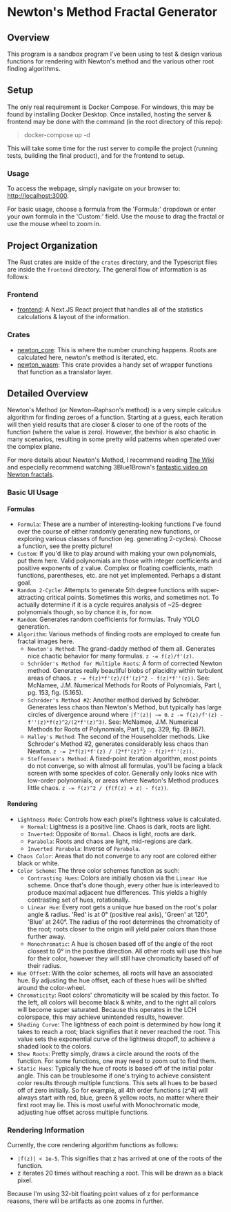 # Newton's Method Fractal Generator

## Overview

This program is a sandbox program I've been using to test & design various functions for rendering with Newton's method and the various other root finding algorithms.

## Setup

The only real requirement is Docker Compose. For windows, this may be found by installing Docker Desktop. Once installed, hosting the server & frontend may be done with the command (in the root directory of this repo):

> docker-compose up -d

This will take some time for the rust server to compile the project (running tests, building the final product), and for the frontend to setup.

### Usage

To access the webpage, simply navigate on your browser to:
[http://localhost:3000](http://localhost:3000).

For basic usage, choose a formula from the 'Formula:' dropdown or enter your own formula in the 'Custom:' field. Use the mouse to drag the fractal or use the mouse wheel to zoom in.

## Project Organization

The Rust crates are inside of the `crates` directory, and the Typescript files are inside the `frontend` directory. The general flow of information is as follows:

### Frontend

* [frontend](frontend): A Next.JS React project that handles all of the statistics calculations & layout of the information.

### Crates

* [newton_core](crates/newton_core/src): This is where the number crunching happens. Roots are calculated here, newton's method is iterated, etc.
* [newton_wasm](crates/newton_wasm/src): This crate provides a handy set of wrapper functions that function as a translator layer.

## Detailed Overview

Newton's Method (or Newton–Raphson's method) is a very simple calculus algorithm for finding zeroes of a function. Starting at a guess, each iteration will then yield results that are closer & closer to one of the roots of the function (where the value is zero). However, the bevhior is also chaotic in many scenarios, resulting in some pretty wild patterns when operated over the complex plane.

For more details about Newton's Method, I recommend reading [The Wiki](https://en.wikipedia.org/wiki/Newton%27s_method) and especially recommend watching 3Blue1Brown's [fantastic video on Newton fractals](https://www.youtube.com/watch?v=-RdOwhmqP5s).

### Basic UI Usage

#### Formulas

* `Formula`: These are a number of interesting-looking functions I've found over the course of either randomly generating new functions, or exploring various classes of function (eg. generating 2-cycles). Choose a function, see the pretty picture!
* `Custom`: If you'd like to play around with making your own polynomials, put them here. Valid polynomials are those with integer coefficients and positive exponents of z value. Complex or floating coefficients, math functions, parentheses, etc. are not yet implemented. Perhaps a distant goal.
* `Random 2-Cycle`: Attempts to generate 5th degree functions with super-attracting critical points. Sometimes this works, and sometimes not. To actually determine if it is a cycle requires analysis of ~25-degree polynomials though, so by chance it is, for now.
* `Random`: Generates random coefficients for formulas. Truly YOLO generation.
* `Algorithm`: Various methods of finding roots are employed to create fun fractal images here.
  * `Newton's Method`: The grand-daddy method of them all. Generates nice chaotic behavior for many formulas. `z -= f(z)/f'(z)`.
  * `Schröder's Method for Multiple Roots`: A form of corrected Newton method. Generates really beautiful blobs of placidity within turbulent areas of chaos. `z -= f(z)*f'(z)/(f'(z)^2 - f(z)*f''(z))`. See: McNamee, J.M. Numerical Methods for Roots of Polynomials, Part I, pg. 153, fig. (5.165).
  * `Schröder's Method #2`: Another method derived by Schröder. Generates less chaos than Newton's Method, but typically has large circles of divergence around where `|f'(z)| ~= 0`. `z -= f(z)/f'(z) - f''(z)*f(z)^2/(2*f'(z)^3)`. See: McNamee, J.M. Numerical Methods for Roots of Polynomials, Part II, pg. 329, fig. (9.867).
  * `Halley's Method`: The second of the Householder methods. Like Schroder's Method #2, generates considerably less chaos than Newton. `z -= 2*f(z)*f'(z) / (2*f'(z)^2 - f(z)*f''(z))`.
  * `Steffensen's Method`: A fixed-point iteration algorithm, most points do not converge, so with almost all formulas, you'll be facing a black screen with some speckles of color. Generally only looks nice with low-order polynomials, or areas where Newton's Method produces little chaos. `z -= f(z)^2 / (f(f(z) + z) - f(z))`.

#### Rendering

* `Lightness Mode`: Controls how each pixel's lightness value is calculated.
  * `Normal`: Lightness is a positive line. Chaos is dark, roots are light.
  * `Inverted`: Opposite of `Normal`. Chaos is light, roots are dark.
  * `Parabola`: Roots and chaos are light, mid-regions are dark.
  * `Inverted Parabola`: Inverse of `Parabola`.
* `Chaos Color`: Areas that do not converge to any root are colored either black or white.
* `Color Scheme`: The three color schemes function as such:
  * `Contrasting Hues`: Colors are initially chosen via the `Linear Hue` scheme. Once that's done though, every other hue is interleaved to produce maximal adjacent hue differences. This yields a highly contrasting set of hues, rotationally.
  * `Linear Hue`: Every root gets a unique hue based on the root's polar angle & radius. 'Red' is at 0° (positive real axis), 'Green' at 120°, 'Blue' at 240°. The radius of the root determines the chromaticity of the root; roots closer to the origin will yield paler colors than those further away.
  * `Monochromatic`: A hue is chosen based off of the angle of the root closest to 0° in the positive direction. All other roots will use this hue for their color, however they will still have chromaticity based off of their radius.
* `Hue Offset`: With the color schemes, all roots will have an associated hue. By adjusting the hue offset, each of these hues will be shifted around the color-wheel.
* `Chromaticity`: Root colors' chromaticity will be scaled by this factor. To the left, all colors will become black & white, and to the right all colors will become super saturated. Because this operates in the LCH colorspace, this may achieve unintended results, however.
* `Shading Curve`: The lightness of each point is determined by how long it takes to reach a root; black signifies that it never reached the root. This value sets the exponential curve of the lightness dropoff, to achieve a shaded look to the colors.
* `Show Roots`: Pretty simply, draws a circle around the roots of the function. For some functions, one may need to zoom out to find them.
* `Static Hues`: Typically the hue of roots is based off of the initial polar angle. This can be troublesome if one's trying to achieve consistent color results through multiple functions. This sets all hues to be based off of zero initially. So for example, all 4th order functions (z^4) will always start with red, blue, green & yellow roots, no matter where their first root may lie. This is most useful with Monochromatic mode, adjusting hue offset across multiple functions.

### Rendering Information

Currently, the core rendering algorithm functions as follows:

* `|f(z)| < 1e-5`. This signifies that z has arrived at one of the roots of the function.
* z iterates 20 times without reaching a root. This will be drawn as a black pixel.

Because I'm using 32-bit floating point values of z for performance reasons, there will be artifacts as one zooms in further.

